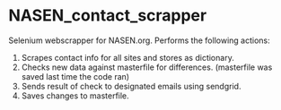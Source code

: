 # NASEN_contact_scrapper
Selenium webscrapper for NASEN.org. Performs the following actions:
1. Scrapes contact info for all sites and stores as dictionary.
2. Checks new data against masterfile for differences. (masterfile was saved last time the code ran)
3. Sends result of check to designated emails using sendgrid.
4. Saves changes to masterfile.

